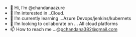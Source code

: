 - 👋 Hi, I’m @chandanaazure
- 👀 I’m interested in ..Cloud.
- 🌱 I’m currently learning ...Azure Devops/jenkins/kubernets 
- 💞️ I’m looking to collaborate on ... All cloud platforms
- 📫 How to reach me ...@pchandana382@gmail.com

<!---
chandanaazure/chandanaazure is a ✨ special ✨ repository because its `README.md` (this file) appears on your GitHub profile.
You can click the Preview link to take a look at your changes.
--->
